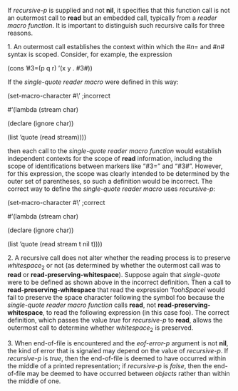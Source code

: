  



If *recursive-p* is supplied and not **nil**, it specifies that this function call is not an outermost call to **read** but an embedded call, typically from a *reader macro function*. It is important to distinguish such recursive calls for three reasons. 



1\. An outermost call establishes the context within which the #*n*= and #*n*# syntax is scoped. Consider, for example, the expression 



(cons ’#3=(p q r) ’(x y . #3#)) 



If the *single-quote reader macro* were defined in this way: 



(set-macro-character #\’ ;incorrect 



#’(lambda (stream char) 



(declare (ignore char)) 



(list ’quote (read stream)))) 



then each call to the *single-quote reader macro function* would establish independent contexts for the scope of **read** information, including the scope of identifications between markers like “#3=” and “#3#”. However, for this expression, the scope was clearly intended to be determined by the outer set of parentheses, so such a definition would be incorrect. The correct way to define the *single-quote reader macro* uses *recursive-p*: 



(set-macro-character #\’ ;correct 



#’(lambda (stream char) 



(declare (ignore char)) 



(list ’quote (read stream t nil t)))) 



2\. A recursive call does not alter whether the reading process is to preserve *whitespace*<sub>2</sub> or not (as determined by whether the outermost call was to **read** or **read-preserving-whitespace**). Suppose again that *single-quote* were to be defined as shown above in the incorrect definition. Then a call to **read-preserving-whitespace** that read the expression ’foo*hSpacei* would fail to preserve the space character following the symbol foo because the *single-quote reader macro function* calls **read**, not **read-preserving-whitespace**, to read the following expression (in this case foo). The correct definition, which passes the value *true* for *recursive-p* to **read**, allows the outermost call to determine whether *whitespace*<sub>2</sub> is preserved. 



3\. When end-of-file is encountered and the *eof-error-p* argument is not **nil**, the kind of error that is signaled may depend on the value of *recursive-p*. If *recursive-p* is *true*, then the end-of-file is deemed to have occurred within the middle of a printed representation; if *recursive-p* is *false*, then the end-of-file may be deemed to have occurred between *objects* rather than within the middle of one. 







 



 



